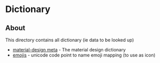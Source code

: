 # Dictionary

## About
This directory contains all dictionary (ie data to be looked up)

  * [material-design meta](./material-design-icon-meta.json) - The material design dictionary
  * [emojis](./emojis.json) - unicode code point to name emoji mapping (to use as icon)
